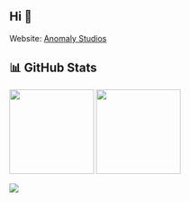 ## Hi 👋

Website: [Anomaly Studios](https://studio.anomaly.my.id/)

## 📊 GitHub Stats

<p>
  <img src="https://github-readme-stats.vercel.app/api?username=zyxkemren&show_icons=true&theme=github_dark_dimmed" height="150" />
  <img src="https://github-readme-stats.vercel.app/api/top-langs/?username=zyxkemren&layout=compact&theme=github_dark_dimmed" height="150" />
</p>
<p><img 
  src="https://github-readme-stats.vercel.app/api/wakatime?username=zyxkemren
  &title_color=c9d1d9
  &text_color=8b949e
  &icon_color=58a6ff
  &bg_color=21262d
"/>
</p>
